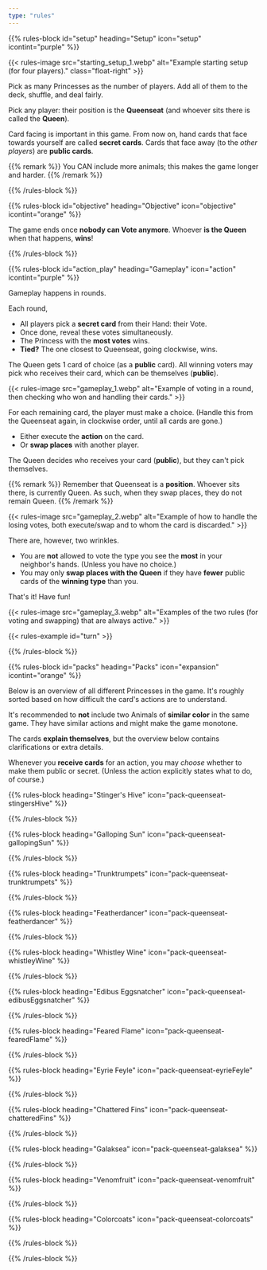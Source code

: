 ```yaml
---
type: "rules"
---
```


{{% rules-block id="setup" heading="Setup" icon="setup" icontint="purple" %}}

{{< rules-image src="starting_setup_1.webp" alt="Example starting setup (for four players)." class="float-right" >}}

Pick as many Princesses as the number of players. Add all of them to the deck, shuffle, and deal fairly.

Pick any player: their position is the **Queenseat** (and whoever sits there is called the **Queen**).

Card facing is important in this game. From now on, hand cards that face towards yourself are called **secret cards**. Cards that face away (to the _other players_) are **public cards**.

{{% remark %}}
You CAN include more animals; this makes the game longer and harder.
{{% /remark %}}

{{% /rules-block %}}

{{% rules-block id="objective" heading="Objective" icon="objective" icontint="orange" %}}

The game ends once **nobody can Vote anymore**. Whoever **is the Queen** when that happens, **wins**!

{{% /rules-block %}}

{{% rules-block id="action_play" heading="Gameplay" icon="action" icontint="purple" %}}

Gameplay happens in rounds.

Each round,
* All players pick a **secret card** from their Hand: their Vote.
* Once done, reveal these votes simultaneously.
* The Princess with the **most votes** wins.
* **Tied?** The one closest to Queenseat, going clockwise, wins.

The Queen gets 1 card of choice (as a **public** card). All winning voters may pick who receives their card, which can be themselves (**public**).

{{< rules-image src="gameplay_1.webp" alt="Example of voting in a round, then checking who won and handling their cards." >}}

For each remaining card, the player must make a choice. (Handle this from the Queenseat again, in clockwise order, until all cards are gone.)

* Either execute the **action** on the card.
* Or **swap places** with another player.

The Queen decides who receives your card (**public**), but they can't pick themselves.

{{% remark %}}
Remember that Queenseat is a **position**. Whoever sits there, is currently Queen. As such, when they swap places, they do not remain Queen.
{{% /remark %}}

{{< rules-image src="gameplay_2.webp" alt="Example of how to handle the losing votes, both execute/swap and to whom the card is discarded." >}}

There are, however, two wrinkles.

* You are **not** allowed to vote the type you see the **most** in your neighbor's hands. (Unless you have no choice.)
* You may only **swap places with the Queen** if they have **fewer** public cards of the **winning type** than you.

That's it! Have fun!

{{< rules-image src="gameplay_3.webp" alt="Examples of the two rules (for voting and swapping) that are always active." >}}

{{< rules-example id="turn" >}}

{{% /rules-block %}}

{{% rules-block id="packs" heading="Packs" icon="expansion" icontint="orange" %}}

Below is an overview of all different Princesses in the game. It's roughly sorted based on how difficult the card's actions are to understand.

It's recommended to **not** include two Animals of **similar color** in the same game. They have similar actions and might make the game monotone.

The cards **explain themselves**, but the overview below contains clarifications or extra details.

Whenever you **receive cards** for an action, you may _choose_ whether to make them public or secret. (Unless the action explicitly states what to do, of course.)

{{% rules-block heading="Stinger's Hive" icon="pack-queenseat-stingersHive" %}}

<div class="prince-info" data-prince="stingersHive"></div>

{{% /rules-block %}}

{{% rules-block heading="Galloping Sun" icon="pack-queenseat-gallopingSun" %}}

<div class="prince-info" data-prince="gallopingSun"></div>

{{% /rules-block %}}

{{% rules-block heading="Trunktrumpets" icon="pack-queenseat-trunktrumpets" %}}

<div class="prince-info" data-prince="trunktrumpets"></div>

{{% /rules-block %}}

{{% rules-block heading="Featherdancer" icon="pack-queenseat-featherdancer" %}}

<div class="prince-info" data-prince="featherdancer"></div>

{{% /rules-block %}}

{{% rules-block heading="Whistley Wine" icon="pack-queenseat-whistleyWine" %}}

<div class="prince-info" data-prince="whistleyWine"></div>

{{% /rules-block %}}

{{% rules-block heading="Edibus Eggsnatcher" icon="pack-queenseat-edibusEggsnatcher" %}}

<div class="prince-info" data-prince="edibusEggsnatcher"></div>

{{% /rules-block %}}

{{% rules-block heading="Feared Flame" icon="pack-queenseat-fearedFlame" %}}

<div class="prince-info" data-prince="fearedFlame"></div>

{{% /rules-block %}}

{{% rules-block heading="Eyrie Feyle" icon="pack-queenseat-eyrieFeyle" %}}

<div class="prince-info" data-prince="eyrieFeyle"></div>

{{% /rules-block %}}

{{% rules-block heading="Chattered Fins" icon="pack-queenseat-chatteredFins" %}}

<div class="prince-info" data-prince="chatteredFins"></div>

{{% /rules-block %}}

{{% rules-block heading="Galaksea" icon="pack-queenseat-galaksea" %}}

<div class="prince-info" data-prince="galaksea"></div>

{{% /rules-block %}}

{{% rules-block heading="Venomfruit" icon="pack-queenseat-venomfruit" %}}

<div class="prince-info" data-prince="venomfruit"></div>

{{% /rules-block %}}

{{% rules-block heading="Colorcoats" icon="pack-queenseat-colorcoats" %}}

<div class="prince-info" data-prince="colorcoats"></div>

{{% /rules-block %}}

{{% /rules-block %}}
